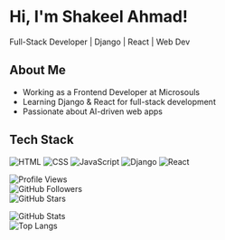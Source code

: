 # Hi, I'm Shakeel Ahmad!
Full-Stack Developer | Django | React | Web Dev  

## About Me  
- Working as a Frontend Developer at Microsouls  
- Learning Django & React for full-stack development  
- Passionate about AI-driven web apps  

## Tech Stack  
![HTML](https://img.shields.io/badge/-HTML-E34F26?style=flat&logo=html5&logoColor=white)
![CSS](https://img.shields.io/badge/-CSS-1572B6?style=flat&logo=css3&logoColor=white)
![JavaScript](https://img.shields.io/badge/-JavaScript-F7DF1E?style=flat&logo=javascript&logoColor=black)
![Django](https://img.shields.io/badge/-Django-092E20?style=flat&logo=django&logoColor=white)
![React](https://img.shields.io/badge/-React-61DAFB?style=flat&logo=react&logoColor=black)

![Profile Views](https://komarev.com/ghpvc/?username=shakeel074&color=blue)  
![GitHub Followers](https://img.shields.io/github/followers/shakeel074?style=social)  
![GitHub Stars](https://img.shields.io/github/stars/shakeel074?style=social)  


![GitHub Stats](https://github-readme-stats.vercel.app/api?username=shakeel074&show_icons=true&theme=merko)  
![Top Langs](https://github-readme-stats.vercel.app/api/top-langs/?username=shakeel074&layout=compact&theme=dark)  
